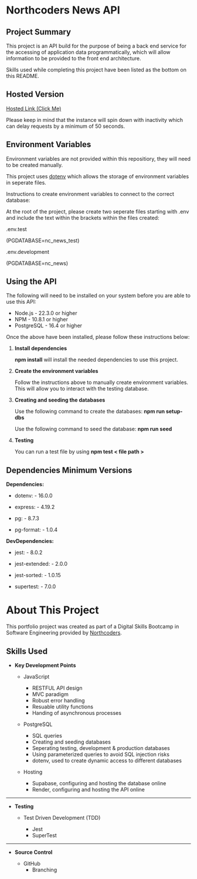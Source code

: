 # Northcoders News API

## Project Summary

This project is an API build for the purpose of being a back end service for the accessing of application data programmatically, which will allow information to be provided to the front end architecture.

Skills used while completing this project have been listed as the bottom on this README.

## Hosted Version

[Hosted Link (Click Me)](https://joe-b-nc-news.onrender.com)

Please keep in mind that the instance will spin down with inactivity which can delay requests by a minimum of 50 seconds.

## Environment Variables

Environment variables are not provided within this repositiory, they will need to be created manually.

This project uses [dotenv](https://www.npmjs.com/package/dotenv) which allows the storage of environment variables in seperate files.

Instructions to create environment variables to connect to the correct database:

At the root of the project, please create two seperate files starting with .env and include the text within the brackets within the files created:

.env.test

(PGDATABASE=nc_news_test)

.env.development

(PGDATABASE=nc_news)

## Using the API

The following will need to be installed on your system before you are able to use this API:

- Node.js - 22.3.0 or higher
- NPM - 10.8.1 or higher
- PostgreSQL - 16.4 or higher

Once the above have been installed, please follow these instructions below:

1. **Install dependencies**

   **npm install** will install the needed dependencies to use this project.

2. **Create the environment variables**

   Follow the instructions above to manually create environment variables. This will allow you to interact with the testing database.

3. **Creating and seeding the databases**

   Use the following command to create the databases: **npm run setup-dbs**

   Use the following command to seed the database: **npm run seed**

4. **Testing**

   You can run a test file by using **npm test < file path >**

## Dependencies Minimum Versions

**Dependencies:**

- dotenv: - 16.0.0

- express: - 4.19.2

- pg: - 8.7.3

- pg-format: - 1.0.4

**DevDependencies:**

- jest: - 8.0.2

- jest-extended: - 2.0.0

- jest-sorted: - 1.0.15

- supertest: - 7.0.0

# About This Project

This portfolio project was created as part of a Digital Skills Bootcamp in Software Engineering provided by [Northcoders](https://northcoders.com/).

## Skills Used

- **Key Development Points**

  - JavaScript

    - RESTFUL API design
    - MVC paradigm
    - Robust error handling
    - Resuable utility functions
    - Handing of asynchronous processes

  - PostgreSQL

    - SQL queries
    - Creating and seeding databases
    - Seperating testing, development & production databases
    - Using parameterized queries to avoid SQL injection risks
    - dotenv, used to create dynamic access to different databases

  - Hosting
    - Supabase, configuring and hosting the database online
    - Render, configuring and hosting the API online

---

- **Testing**

  - Test Driven Development (TDD)

    - Jest
    - SuperTest

---

- **Source Control**

  - GitHub
    - Branching
